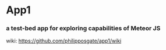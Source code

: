 # App1 
 
### a test-bed app for exploring capabilities of **Meteor JS** 

wiki: https://github.com/philipposgate/app1/wiki
